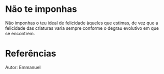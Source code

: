 # Não te imponhas
Não imponhas o teu ideal de felicidade àqueles que estimas, de vez que a felicidade das criaturas varia sempre conforme o degrau evolutivo em que se encontrem. 


# Referências
Autor: Emmanuel
